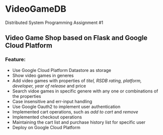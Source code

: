 # VideoGameDB

Distributed System Programming Assignment #1

## Video Game Shop based on Flask and Google Cloud Platform

### Feature:
- Use Google Cloud Platform Datastore as storage
- Show video games in generes
- Add video games with properties of *titel, RSDB rating, platform, developer, year of release* and price
- Search vidoe games in specific genere with any one or combinations of the properties
- Case insensitive and err-input handling
- Use Google Oauth2 to implement user authentication
- Implemented cart operations, such as *add to cart* and *remove*
- Implemented checkout operations
- Maintaining the cart list and purchase history list for specific user
- Deploy on Google Cloud Platform
